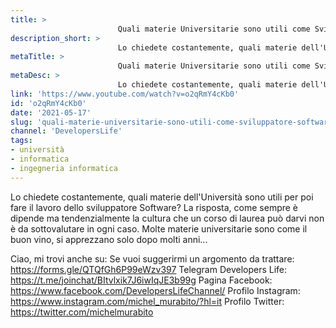 ```yaml
---
title: > 
                        Quali materie Universitarie sono utili come Sviluppatore Software?
description_short: > 
                        Lo chiedete costantemente, quali materie dell'Università sono utili per poi fare il lavoro dello sviluppatore Software? La risposta ...
metaTitle: > 
                        Quali materie Universitarie sono utili come Sviluppatore Software?
metaDesc: > 
                        Lo chiedete costantemente, quali materie dell'Università sono utili per poi fare il lavoro dello sviluppatore Software? La risposta ...
link: 'https://www.youtube.com/watch?v=o2qRmY4cKb0'
id: 'o2qRmY4cKb0'
date: '2021-05-17'
slug: 'quali-materie-universitarie-sono-utili-come-sviluppatore-software'
channel: 'DevelopersLife'
tags: 
- università
- informatica
- ingegneria informatica
---
```

Lo chiedete costantemente, quali materie dell'Università sono utili per poi fare il lavoro dello sviluppatore Software? La risposta, come sempre è dipende ma tendenzialmente la cultura che un corso di laurea può darvi non è da sottovalutare in ogni caso. Molte materie universitarie sono come il buon vino, si apprezzano solo dopo molti anni...

Ciao, mi trovi anche su:
Se vuoi suggerirmi un argomento da trattare: https://forms.gle/QTQfGh6P99eWzv397
Telegram Developers Life: https://t.me/joinchat/BItvlxik7J6iwIqJE3b99g
Pagina Facebook: https://www.facebook.com/DevelopersLifeChannel/
Profilo Instagram: https://www.instagram.com/michel_murabito/?hl=it
Profilo Twitter: https://twitter.com/michelmurabito​